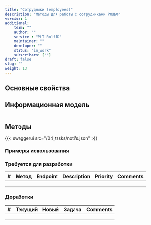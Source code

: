 ```yaml
---
title: "Сотрудники (employees)"
description: "Методы для работы с сотрудниками РОЛЬФ"
version: 1
additional:
    team: ""
    author: ""
    service : "PLT RolfID"
    maintainer: ""
    developer: ""
    status: "in_work"
    subscribers: [""]
draft: false
slug: ""
weight: 13
---
```




## Основные свойства


## Информационная модель

```json

```

## Методы

{{< swaggerui src="/04_tasks/notifs.json" >}}

### Примеры использования



### Требуется для разработки

| #   | Метод | Endpoint | Description | Priority | Comments |
| --- | ----- | -------- | ----------- | -------- | -------- |
|     |       |          |             |          |          |
|     |       |          |             |          |          |
|     |       |          |             |          |          |


### Доработки

| #   | Текущий | Новый | Задача | Comments |
| --- | ------- | ----- | ------ | -------- |
|     |         |       |        |          |
|     |         |       |        |          |
|     |         |       |        |          |
